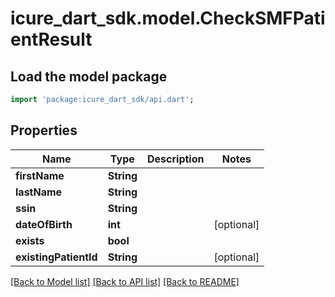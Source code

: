 # icure_dart_sdk.model.CheckSMFPatientResult

## Load the model package
```dart
import 'package:icure_dart_sdk/api.dart';
```

## Properties
Name | Type | Description | Notes
------------ | ------------- | ------------- | -------------
**firstName** | **String** |  |
**lastName** | **String** |  |
**ssin** | **String** |  |
**dateOfBirth** | **int** |  | [optional]
**exists** | **bool** |  |
**existingPatientId** | **String** |  | [optional]

[[Back to Model list]](../README.md#documentation-for-models) [[Back to API list]](../README.md#documentation-for-api-endpoints) [[Back to README]](../README.md)
